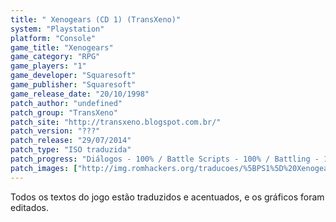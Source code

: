```yaml
---
title: " Xenogears (CD 1) (TransXeno)"
system: "Playstation"
platform: "Console"
game_title: "Xenogears"
game_category: "RPG"
game_players: "1"
game_developer: "Squaresoft"
game_publisher: "Squaresoft"
game_release_date: "20/10/1998"
patch_author: "undefined"
patch_group: "TransXeno"
patch_site: "http://transxeno.blogspot.com.br/"
patch_version: "???"
patch_release: "29/07/2014"
patch_type: "ISO traduzida"
patch_progress: "Diálogos - 100% / Battle Scripts - 100% / Battling - 100% / Itens e descrições - 100% / Gráficos - 100% / Revisão - 100%"
patch_images: ["http://img.romhackers.org/traducoes/%5BPS1%5D%20Xenogears%20-%20TransXeno%20-%201.jpg","http://img.romhackers.org/traducoes/%5BPS1%5D%20Xenogears%20-%20TransXeno%20-%202.jpg","http://img.romhackers.org/traducoes/%5BPS1%5D%20Xenogears%20-%20TransXeno%20-%203.jpg"]
---
```

Todos os textos do jogo estão traduzidos e acentuados, e os gráficos foram editados.